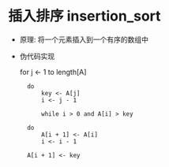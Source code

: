 
# 插入排序 insertion_sort

* 原理: 将一个元素插入到一个有序的数组中

* 伪代码实现

	for j <- 1 to length[A]
		
		do
			key <- A[j]
			i <- j - 1
			
			while i > 0 and A[i] > key
			
		do
			A[i + 1] <- A[i]
			i <- i - 1
				
		A[i + 1] <- key
